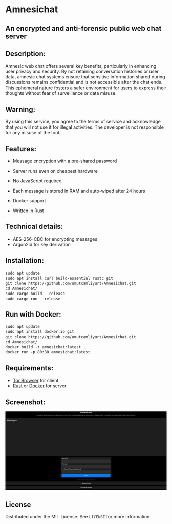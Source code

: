 # Amnesichat
## An encrypted and anti-forensic public web chat server
<!-- DESCRIPTION -->
## Description:

Amnesic web chat offers several key benefits, particularly in enhancing user privacy and security. By not retaining conversation histories or user data, amnesic chat systems ensure that sensitive information shared during discussions remains confidential and is not accessible after the chat ends. This ephemeral nature fosters a safer environment for users to express their thoughts without fear of surveillance or data misuse.

## Warning: 

By using this service, you agree to the terms of service and acknowledge that you will not use it for illegal activities. The developer is not responsible for any misuse of the tool.

<!-- FEATURES -->
## Features:

- Message encryption with a pre-shared password

- Server runs even on cheapest hardware

- No JavaScript required

- Each message is stored in RAM and auto-wiped after 24 hours

- Docker support

- Written in Rust

## Technical details:

- AES-256-CBC for encrypting messages
- Argon2id for key derivation

<!-- INSTALLATION -->
## Installation:

    sudo apt update
    sudo apt install curl build-essential rustc git
    git clone https://github.com/umutcamliyurt/Amnesichat.git
    cd Amnesichat/
    sudo cargo build --release
    sudo cargo run --release

## Run with Docker:
    
    sudo apt update
    sudo apt install docker.io git
    git clone https://github.com/umutcamliyurt/Amnesichat.git
    cd Amnesichat/
    docker build -t amnesichat:latest .
    docker run -p 80:80 amnesichat:latest

## Requirements:

- [Tor Browser](https://www.torproject.org/download/) for client
- [Rust](https://www.rust-lang.org) or [Docker](https://www.docker.com/) for server

<!-- SCREENSHOT -->
## Screenshot:
![screenshot](image.png)

<!-- LICENSE -->
## License

Distributed under the MIT License. See `LICENSE` for more information.
